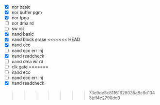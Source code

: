- [x] nor basic
- [x] nor buffer pgm
- [x] nor fpga
- [ ] nor dma rd
- [ ] sw rst
- [x] nand basic
- [x] nand block erase
<<<<<<< HEAD
- [x] nand ecc
- [ ] nand ecc err inj
- [x] nand readcheck
- [ ] nand dma wr rd
- [ ] clk gate
=======
- [ ] nand ecc
- [ ] nand ecc err inj
- [x] nand readcheck
>>>>>>> 73e9de5c81161628035a8c9d1343bff4c2790dd3
